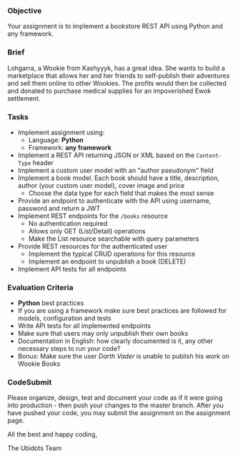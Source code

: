 ### Objective

Your assignment is to implement a bookstore REST API using Python and any framework.

### Brief

Lohgarra, a Wookie from Kashyyyk, has a great idea. She wants to build a marketplace that allows her and her friends to
self-publish their adventures and sell them online to other Wookies. The profits would then be collected and donated to purchase
medical supplies for an impoverished Ewok settlement.

### Tasks

-   Implement assignment using:
    -   Language: **Python**
    -   Framework: **any framework**
-   Implement a REST API returning JSON or XML based on the `Content-Type` header
-   Implement a custom user model with an "author pseudonym" field
-   Implement a book model. Each book should have a title, description, author (your custom user model), cover image and price
    -   Choose the data type for each field that makes the most sense
-   Provide an endpoint to authenticate with the API using username, password and return a JWT
-   Implement REST endpoints for the `/books` resource
    -   No authentication required
    -   Allows only GET (List/Detail) operations
    -   Make the List resource searchable with query parameters
-   Provide REST resources for the authenticated user
    -   Implement the typical CRUD operations for this resource
    -   Implement an endpoint to unpublish a book (DELETE)
-   Implement API tests for all endpoints

### Evaluation Criteria

- **Python** best practices
- If you are using a framework make sure best practices are followed for models, configuration and tests
- Write API tests for all implemented endpoints
- Make sure that users may only unpublish their own books
- Documentation in English: how clearly documented is it, any other necessary steps to run your code?
- Bonus: Make sure the user _Darth Vader_ is unable to publish his work on Wookie Books

### CodeSubmit

Please organize, design, test and document your code as if it were
going into production - then push your changes to the master branch. After you have pushed your code, you may submit the assignment on the assignment page.

All the best and happy coding,

The Ubidots Team
